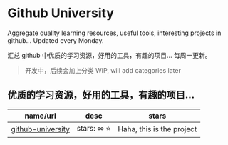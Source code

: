 # Github University

Aggregate quality learning resources, useful tools, interesting projects in github...
Updated every Monday.

汇总 github 中优质的学习资源，好用的工具，有趣的项目...
每周一更新。

> 开发中，后续会加上分类
> WIP, will add categories later

## 优质的学习资源，好用的工具，有趣的项目...

| name/url              | desc         | stars                     |
| --------------------- | ------------ | ------------------------- |
| [github-university]() | stars: ∞ ⭐️ | Haha, this is the project |
